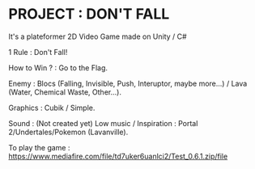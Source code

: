 # PROJECT : DON'T FALL

It's a plateformer 2D Video Game made on Unity / C#

1 Rule : Don't Fall!

How to Win ? : Go to the Flag.

Enemy : 
Blocs (Falling, Invisible, Push, Interuptor, maybe more...) / Lava (Water, Chemical Waste, Other...).

Graphics :
Cubik / Simple.

Sound :
(Not created yet) Low music / Inspiration : Portal 2/Undertales/Pokemon (Lavanville).

To play the game : https://www.mediafire.com/file/td7uker6uanlci2/Test_0.6.1.zip/file

<!---
VaxThrash/VaxThrash is a ✨ special ✨ repository because its `README.md` (this file) appears on your GitHub profile.
You can click the Preview link to take a look at your changes.
--->
